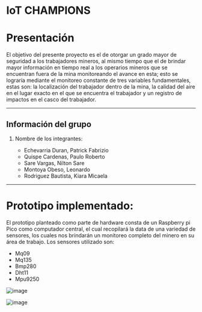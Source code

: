 # IoT CHAMPIONS

# Presentación

El objetivo del presente proyecto es el de otorgar un grado mayor de seguridad a los trabajadores mineros, al mismo tiempo que el de brindar mayor información en tiempo real a los operarios mineros que se encuentran fuera de la mina monitoreando el avance en esta; esto se lograría mediante el monitoreo constante de tres variables fundamentales, estas son: la localización del trabajador dentro de la mina, la calidad del aire en el lugar exacto en el que se encuentra el trabajador y un registro de impactos en el casco del trabajador.

-----------------------------------------------------------------------------------------------------------------------------------------------
## Información del grupo

1. Nombre de los integrantes:

    * Echevarria Duran, Patrick Fabrizio
    * Quispe Cardenas, Paulo Roberto
    * Sare Vargas, Nilton Sare
    * Montoya Obeso, Leonardo
    * Rodriguez Bautista, Kiara Micaela 
    
----------------------------------------------------------------------------------------------------------------------------------------------------

# Prototipo implementado:

El prototipo planteado como parte de hardware consta de un Raspberry pi Pico como computador central, el cual recopilará la data de una variedad de sensores, los cuales nos brindarán un monitoreo completo del minero en su área de trabajo. Los sensores utilizado son:

* Mq09
* Mq135
* Bmp280
* Dht11
* Mpu9250

![image](https://user-images.githubusercontent.com/80610961/194448796-8b77bc99-e6ff-47a9-adc3-0892a6a0e1ed.png)

![image](https://user-images.githubusercontent.com/80610961/194448818-232eac5b-d3b1-4b01-b68a-59f5ee1d9486.png)


